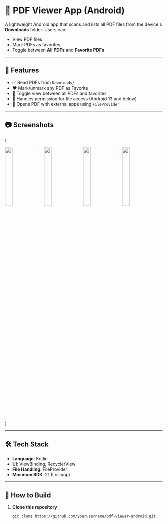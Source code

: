 # 📄 PDF Viewer App (Android)

A lightweight Android app that scans and lists all PDF files from the device's **Downloads** folder. Users can:
- View PDF files
- Mark PDFs as favorites
- Toggle between **All PDFs** and **Favorite PDFs**

---

## 🔧 Features

- ✅ Read PDFs from `Downloads/`
- ❤️ Mark/unmark any PDF as Favorite
- 🔀 Toggle view between all PDFs and favorites
- 🔐 Handles permission for file access (Android 13 and below)
- 📁 Opens PDF with external apps using `FileProvider`

---

## 📷 Screenshots


(
<p align="start">
  <img src="https://github.com/user-attachments/assets/7bc3d9e8-94f0-4fc5-88ab-5576248331ae" width="22%" style="margin-right: 2%;">
  <img src="https://github.com/user-attachments/assets/720db366-b05b-45f4-84b4-5e493771f452" width="22%" style="margin-right: 2%;">
  <img src="https://github.com/user-attachments/assets/103c1512-1c84-4c30-92cd-e31b899bb367" width="22%" style="margin-right: 2%;">
  <img src="https://github.com/user-attachments/assets/e09ebdc2-bec3-4623-9cd1-5a5dde41b56a" width="22%" style="margin-right: 2%;">
</p>)

---

## 🛠️ Tech Stack

- **Language**: Kotlin
- **UI**: ViewBinding, RecyclerView
- **File Handling**: FileProvider
- **Minimum SDK**: 21 (Lollipop)

---

## 🚀 How to Build

1. **Clone this repository**  
   ```bash
   git clone https://github.com/yourusername/pdf-viewer-android.git
